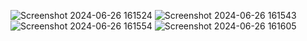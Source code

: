 ![Screenshot 2024-06-26 161524](https://github.com/NFM14/E-commerce-Website/assets/155712234/10ee7a7f-9900-4e81-90ad-ea48fb94f20a)
![Screenshot 2024-06-26 161543](https://github.com/NFM14/E-commerce-Website/assets/155712234/362d847e-c838-4d25-841a-ad6d0dc9f88f)
![Screenshot 2024-06-26 161554](https://github.com/NFM14/E-commerce-Website/assets/155712234/0d1ade0f-56bf-4bed-bb80-980cda26c355)
![Screenshot 2024-06-26 161605](https://github.com/NFM14/E-commerce-Website/assets/155712234/fd65f126-6935-40a4-baa8-45ba03d7316e)
